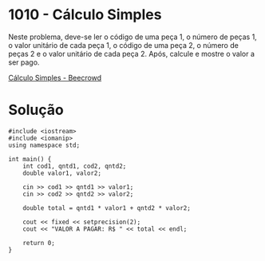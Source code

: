 # 1010 - Cálculo Simples

Neste problema, deve-se ler o código de uma peça 1, o número de peças 1, o valor unitário de cada peça 1, o código de uma peça 2, o número de peças 2 e o valor unitário de cada peça 2. Após, calcule e mostre o valor a ser pago.

[Cálculo Simples - Beecrowd](https://www.beecrowd.com.br/judge/pt/problems/view/1010)

# Solução

```
#include <iostream>
#include <iomanip>
using namespace std;

int main() {
    int cod1, qntd1, cod2, qntd2;
    double valor1, valor2;

    cin >> cod1 >> qntd1 >> valor1;
    cin >> cod2 >> qntd2 >> valor2;

    double total = qntd1 * valor1 + qntd2 * valor2;

    cout << fixed << setprecision(2);
    cout << "VALOR A PAGAR: R$ " << total << endl;

    return 0;
}

```